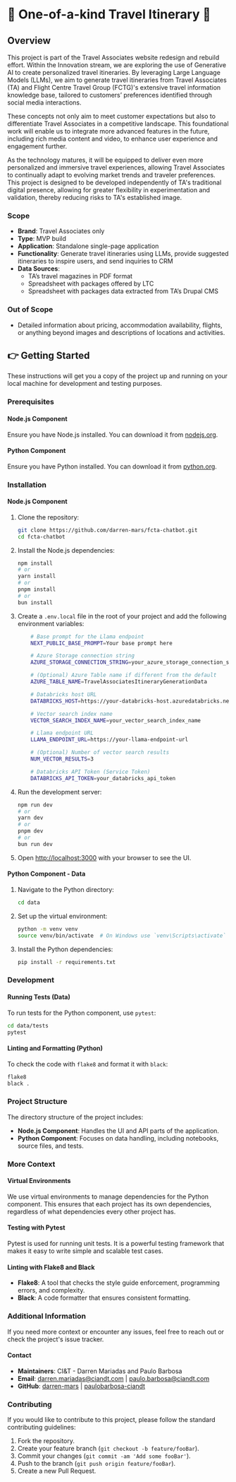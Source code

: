 # 🌴 One-of-a-kind Travel Itinerary 🛫

## Overview 
This project is part of the Travel Associates website redesign and rebuild effort. Within the Innovation stream, we are exploring the use of Generative AI to create personalized travel itineraries. By leveraging Large Language Models (LLMs), we aim to generate travel itineraries from Travel Associates (TA) and Flight Centre Travel Group (FCTG)'s extensive travel information knowledge base, tailored to customers’ preferences identified through social media interactions.

These concepts not only aim to meet customer expectations but also to differentiate Travel Associates in a competitive landscape. This foundational work will enable us to integrate more advanced features in the future, including rich media content and video, to enhance user experience and engagement further.

As the technology matures, it will be equipped to deliver even more personalized and immersive travel experiences, allowing Travel Associates to continually adapt to evolving market trends and traveler preferences. This project is designed to be developed independently of TA's traditional digital presence, allowing for greater flexibility in experimentation and validation, thereby reducing risks to TA's established image.

### Scope
- **Brand**: Travel Associates only
- **Type**: MVP build
- **Application**: Standalone single-page application
- **Functionality**: Generate travel itineraries using LLMs, provide suggested itineraries to inspire users, and send inquiries to CRM
- **Data Sources**:
  - TA’s travel magazines in PDF format
  - Spreadsheet with packages offered by LTC
  - Spreadsheet with packages data extracted from TA’s Drupal CMS

### Out of Scope
- Detailed information about pricing, accommodation availability, flights, or anything beyond images and descriptions of locations and activities.

## 👉 Getting Started

These instructions will get you a copy of the project up and running on your local machine for development and testing purposes.

### Prerequisites

#### Node.js Component
Ensure you have Node.js installed. You can download it from [nodejs.org](https://nodejs.org/).

#### Python Component
Ensure you have Python installed. You can download it from [python.org](https://www.python.org/).

### Installation

#### Node.js Component

1. Clone the repository:
    ```bash
    git clone https://github.com/darren-mars/fcta-chatbot.git
    cd fcta-chatbot
    ```

2. Install the Node.js dependencies:
    ```bash
    npm install
    # or
    yarn install
    # or
    pnpm install
    # or
    bun install
    ```

3. Create a `.env.local` file in the root of your project and add the following environment variables:
    ```bash
        # Base prompt for the Llama endpoint
        NEXT_PUBLIC_BASE_PROMPT=Your base prompt here

        # Azure Storage connection string
        AZURE_STORAGE_CONNECTION_STRING=your_azure_storage_connection_string

        # (Optional) Azure Table name if different from the default
        AZURE_TABLE_NAME=TravelAssociatesItineraryGenerationData

        # Databricks host URL
        DATABRICKS_HOST=https://your-databricks-host.azuredatabricks.net

        # Vector search index name
        VECTOR_SEARCH_INDEX_NAME=your_vector_search_index_name

        # Llama endpoint URL
        LLAMA_ENDPOINT_URL=https://your-llama-endpoint-url

        # (Optional) Number of vector search results
        NUM_VECTOR_RESULTS=3

        # Databricks API Token (Service Token)
        DATABRICKS_API_TOKEN=your_databricks_api_token
    ```

4. Run the development server:
    ```bash
    npm run dev
    # or
    yarn dev
    # or
    pnpm dev
    # or
    bun run dev
    ```

5. Open [http://localhost:3000](http://localhost:3000) with your browser to see the UI.

#### Python Component - Data

1. Navigate to the Python directory:
    ```bash
    cd data
    ```

2. Set up the virtual environment:
    ```bash
    python -m venv venv
    source venv/bin/activate  # On Windows use `venv\Scripts\activate`
    ```

3. Install the Python dependencies:
    ```bash
    pip install -r requirements.txt
    ```

### Development

#### Running Tests (Data)

To run tests for the Python component, use `pytest`:
```bash
cd data/tests
pytest
```

#### Linting and Formatting (Python)

To check the code with `flake8` and format it with `black`:
```bash
flake8
black .
```

### Project Structure

The directory structure of the project includes:

- **Node.js Component**: Handles the UI and API parts of the application.
- **Python Component**: Focuses on data handling, including notebooks, source files, and tests.

### More Context

#### Virtual Environments
We use virtual environments to manage dependencies for the Python component. This ensures that each project has its own dependencies, regardless of what dependencies every other project has.

#### Testing with Pytest
Pytest is used for running unit tests. It is a powerful testing framework that makes it easy to write simple and scalable test cases.

#### Linting with Flake8 and Black
- **Flake8**: A tool that checks the style guide enforcement, programming errors, and complexity.
- **Black**: A code formatter that ensures consistent formatting.

### Additional Information

If you need more context or encounter any issues, feel free to reach out or check the project's issue tracker.

#### Contact
- **Maintainers**: CI&T - Darren Mariadas and Paulo Barbosa
- **Email**: darren.mariadas@ciandt.com | paulo.barbosa@ciandt.com
- **GitHub**: [darren-mars](https://github.com/darren-mars) | [paulobarbosa-ciandt](https://github.com/paulobarbosa-ciandt)

### Contributing

If you would like to contribute to this project, please follow the standard contributing guidelines:

1. Fork the repository.
2. Create your feature branch (`git checkout -b feature/fooBar`).
3. Commit your changes (`git commit -am 'Add some fooBar'`).
4. Push to the branch (`git push origin feature/fooBar`).
5. Create a new Pull Request.